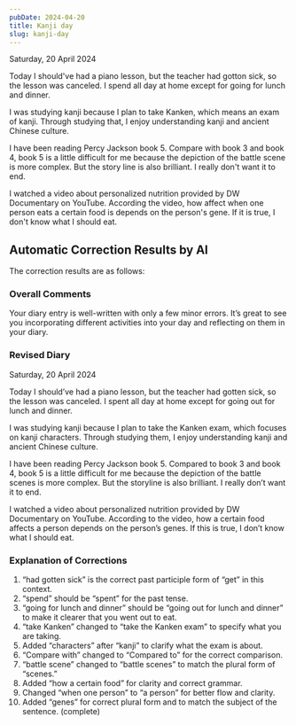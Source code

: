 ```yaml
---
pubDate: 2024-04-20
title: Kanji day
slug: kanji-day
---
```


Saturday, 20 April 2024

Today I should've had a piano lesson, but the teacher had gotton sick, so the lesson was canceled. I spend all day at home except for going for lunch and dinner.

I was studying kanji because I plan to take Kanken, which means an exam of kanji. Through studying that, I enjoy understanding kanji and ancient Chinese culture.

I have been reading Percy Jackson book 5. Compare with book 3 and book 4, book 5 is a little difficult for me because the depiction of the battle scene is more complex. But the story line is also brilliant. I really don't want it to end.

I watched a video about personalized nutrition provided by DW Documentary on YouTube. According the video, how affect when one person eats a certain food is depends on the person's gene. If it is true, I don't know what I should eat.

## Automatic Correction Results by AI
The correction results are as follows:

### Overall Comments
Your diary entry is well-written with only a few minor errors. It’s great to see you incorporating different activities into your day and reflecting on them in your diary.

### Revised Diary
Saturday, 20 April 2024

Today I should’ve had a piano lesson, but the teacher had gotten sick, so the lesson was canceled. I spent all day at home except for going out for lunch and dinner.

I was studying kanji because I plan to take the Kanken exam, which focuses on kanji characters. Through studying them, I enjoy understanding kanji and ancient Chinese culture.

I have been reading Percy Jackson book 5. Compared to book 3 and book 4, book 5 is a little difficult for me because the depiction of the battle scenes is more complex. But the storyline is also brilliant. I really don’t want it to end.

I watched a video about personalized nutrition provided by DW Documentary on YouTube. According to the video, how a certain food affects a person depends on the person’s genes. If this is true, I don’t know what I should eat.

### Explanation of Corrections
1. “had gotten sick” is the correct past participle form of “get” in this context.
2. “spend” should be “spent” for the past tense.
3. “going for lunch and dinner” should be “going out for lunch and dinner” to make it clearer that you went out to eat.
4. “take Kanken” changed to “take the Kanken exam” to specify what you are taking.
5. Added “characters” after “kanji” to clarify what the exam is about.
6. “Compare with” changed to “Compared to” for the correct comparison.
7. “battle scene” changed to “battle scenes” to match the plural form of “scenes.”
8. Added “how a certain food” for clarity and correct grammar.
9. Changed “when one person” to “a person” for better flow and clarity.
10. Added “genes” for correct plural form and to match the subject of the sentence. (complete)
